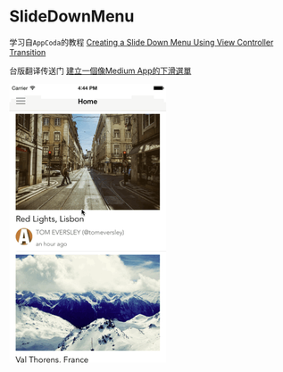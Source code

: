 # SlideDownMenu

学习自`AppCoda`的教程 [Creating a Slide Down Menu Using View Controller Transition](http://www.appcoda.com/slide-down-menu-swift/)

台版翻译传送门 [建立一個像Medium App的下滑選單](http://www.appcoda.com.tw/slide-down-menu-navigation/)

![](https://github.com/949478479/Animations-Study/blob/master/SlideDownMenu-screenshot/SlideDownMenu.gif)

